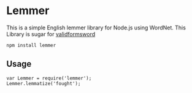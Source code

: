 # Lemmer

This is a simple English lemmer library for Node.js using WordNet. 
This Library is sugar for [validformsword](https://github.com/morungos/wordnet#validformsword-callback)

    npm install lemmer

## Usage

    var Lemmer = require('lemmer');
    Lemmer.lemmatize('fought');

